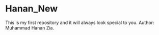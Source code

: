 # Hanan_New
This is my first repository and it will always look special to you.
Author: Muhammad Hanan Zia.
